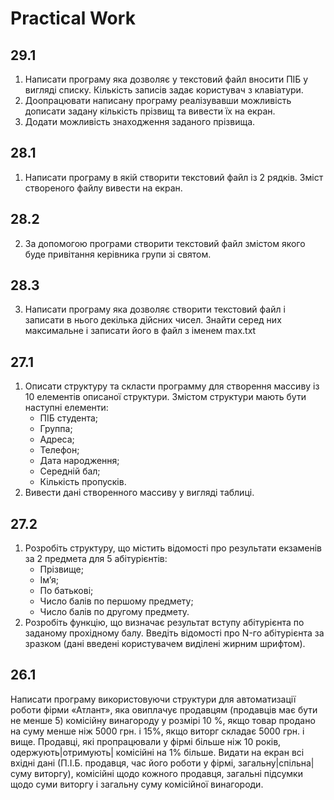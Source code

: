# Practical Work

## 29.1
1. Написати програму яка дозволяє у текстовий файл вносити ПІБ у вигляді списку. Кількість записів задає користувач з клавіатури. 
2. Доопрацювати написану програму реалізувавши можливість дописати задану кількість прізвищ та вивести їх на екран. 
3. Додати можливість знаходження заданого прізвища.

## 28.1
1. Написати програму в якій створити текстовий файл із 2 рядків. Зміст створеного файлу  вивести на екран.

## 28.2
2. За допомогою програми створити текстовий файл змістом якого буде привітання керівника групи зі святом.

## 28.3
3. Написати програму яка дозволяє створити текстовий файл і записати в нього декілька дійсних чисел. Знайти серед них максимальне і записати його в файл з іменем max.txt

## 27.1
1. Описати структуру та скласти программу для створення массиву  із 10 елементів описаної структури. Змістом структури мають бути  наступні елементи:
    - ПІБ студента;
    - Группа;
    - Адреса;
    - Телефон;
    - Дата народження;
    - Середній бал;
    - Кількість пропусків.
2. Вивести дані створенного массиву у вигляді таблиці.

## 27.2
1. Розробіть структуру, що містить відомості про результати екзаменів за 2 предмета для 5 абітурієнтів:
    - Прізвище;
    - Ім’я;
    - По батькові;
    - Число балів по першому предмету;
    - Число балів по другому предмету.
2. Розробіть функцію, що визначає результат вступу абітурієнта по заданому прохідному балу. Введіть відомості про N-го абітурієнта за зразком (дані введені користувачем виділені жирним шрифтом).

## 26.1
Написати програму використовуючи структури  для автоматизації роботи фірми «Атлант», яка овиплачує продавцям (продавців має бути не менше 5) комісійну винагороду у розмірі 10 %, якщо товар продано на суму менше ніж 5000 грн. і 15%, якщо виторг складає 5000 грн. і вище. Продавці, які пропрацювали у фірмі більше ніж 10 років, одержують|отримують| комісійні на 1% більше. Видати на екран всі вхідні дані (П.І.Б. продавця, час його роботи у фірмі, загальну|спільна| суму виторгу), комісійні щодо кожного продавця, загальні підсумки щодо суми виторгу і загальну суму комісійної винагороди.